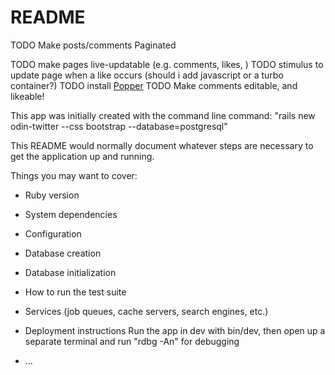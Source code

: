 # README

TODO Make posts/comments Paginated

TODO make pages live-updatable (e.g. comments, likes, )
TODO stimulus to update page when a like occurs (should i add javascript or a turbo container?)
TODO install [Popper](https://www.youtube.com/watch?v=jyqjecyCv3A&ab_channel=Mix%26Go)
TODO Make comments editable, and likeable!

This app was initially created with the command line command:
"rails new odin-twitter --css bootstrap --database=postgresql"

This README would normally document whatever steps are necessary to get the
application up and running.

Things you may want to cover:

* Ruby version

* System dependencies

* Configuration

* Database creation

* Database initialization

* How to run the test suite

* Services (job queues, cache servers, search engines, etc.)

* Deployment instructions
    Run the app in dev with bin/dev, then open up a separate terminal and run "rdbg -An" for debugging

* ...
